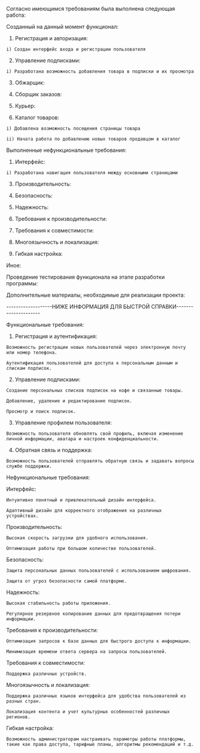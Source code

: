 Согласно имеющимся требованиям была выполнена следующая работа:

Созданный на данный момент функционал:

  1) Регистрация и авторизация:

    i) Создан интерфейс входа и регистрации пользователя
      
  2) Управление подписками:

    i) Разработана возможность добавления товара в подписки и их просмотра
  
  3) Обжарщик:

  4) Сборщик заказов:

  5) Курьер:

  6) Каталог товаров: 

    i) Добавлена возможность посещения страницы товара 
    
    ii) Начата работа по добавлению новых товаров продавцом в каталог

Выполненные нефункциональные требования:

  1) Интерфейс:

    i) Разработана навигация пользователя между основными страницами
     
  3) Производительность:

  4) Безопасность:

  5) Надежность:

  6) Требования к производительности:

  7) Требования к совместимости:

  8) Многоязычность и локализация:

  9) Гибкая настройка:

Иное:
  
  Проведение тестирования функционала на этапе разработки программы:
    
  Дополнительные материалы, необходимые для реализации проекта:

-------------------НИЖЕ ИНФОРМАЦИЯ ДЛЯ БЫСТРОЙ СПРАВКИ---------------------

Функциональные требования:

  1) Регистрация и аутентификация:

    Возможность регистрации новых пользователей через электронную почту или номер телефона.
    
    Аутентификация пользователей для доступа к персональным данным и спискам подписок.
        
  2) Управление подписками:

    Создание персональных списков подписок на кофе и связанные товары.
    
    Добавление, удаление и редактирование подписок.
    
    Просмотр и поиск подписок.
     
  3) Управление профилем пользователя:

    Возможность пользователя обновлять свой профиль, включая изменение личной информации, аватара и настроек конфиденциальности.
    
  4) Обратная связь и поддержка:

    Возможность пользователей отправлять обратную связь и задавать вопросы службе поддержки.

Нефункциональные требования:

  Интерфейс:
  
    Интуитивно понятный и привлекательный дизайн интерфейса.
    
    Адаптивный дизайн для корректного отображения на различных устройствах.
  
  Производительность:
  
    Высокая скорость загрузки для удобного использования.
    
    Оптимизация работы при большом количестве пользователей.
    
  Безопасность:
  
    Защита персональных данных пользователей с использованием шифрования.
    
    Защита от угроз безопасности самой платформе.
    
  Надежность:
  
    Высокая стабильность работы приложения.
    
    Регулярное резервное копирование данных для предотвращения потери информации.
    
  Требования к производительности:
  
    Оптимизация запросов к базе данных для быстрого доступа к информации.
    
    Минимизация времени ответа сервера на запросы пользователей.
    
  Требования к совместимости:
  
    Поддержка различных устройств.
    
  Многоязычность и локализация:
  
    Поддержка различных языков интерфейса для удобства пользователей из разных стран.
    
    Локализация контента и учет культурных особенностей различных регионов.
    
  Гибкая настройка:
  
    Возможность администраторам настраивать параметры работы платформы, такие как права доступа, тарифные планы, алгоритмы рекомендаций и т.д.



    
